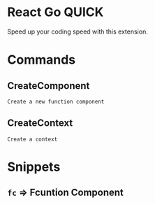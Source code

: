 # React Go QUICK
Speed up your coding speed with this extension.

# Commands
## CreateComponent
`Create a new function component`
## CreateContext
`Create a context`

# Snippets
## `fc` => Fcuntion Component
```

```